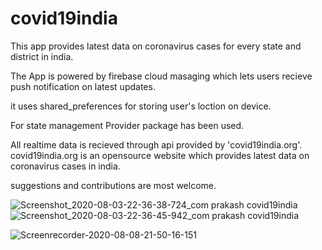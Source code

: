 # covid19india

This app provides latest data on coronavirus cases for every state and district in india.


The App is powered by firebase cloud masaging which lets users recieve push notification on latest updates.

it uses shared_preferences for storing user's loction on device.

For state management Provider package has been used.

All realtime data is recieved through api provided by 'covid19india.org'. covid19india.org is an opensource website which provides latest data on coronavirus cases in india.


suggestions and contributions are most welcome.

![Screenshot_2020-08-03-22-36-38-724_com prakash covid19india](https://user-images.githubusercontent.com/64666687/89288587-863dc680-d673-11ea-8ead-59c8e4a698ae.jpg) ![Screenshot_2020-08-03-22-36-45-942_com prakash covid19india](https://user-images.githubusercontent.com/64666687/89288705-b4230b00-d673-11ea-9e32-24cd69785485.jpg)




![Screenrecorder-2020-08-08-21-50-16-151](https://user-images.githubusercontent.com/64666687/89715181-b95cbe80-d9c1-11ea-8305-fc471ba4ab8d.gif)



